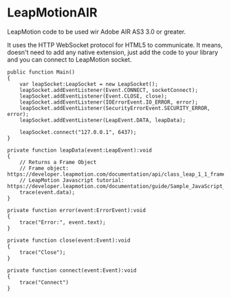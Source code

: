 LeapMotionAIR
=============

LeapMotion code to be used wir Adobe AIR AS3 3.0 or greater.

It uses the HTTP WebSocket protocol for HTML5 to communicate.
It means, doesn't need to add any native extension, just add the code to your library and you can connect to LeapMotion socket.

	public function Main()
	{
		var leapSocket:LeapSocket = new LeapSocket();
		leapSocket.addEventListener(Event.CONNECT, socketConnect);
		leapSocket.addEventListener(Event.CLOSE, close);
		leapSocket.addEventListener(IOErrorEvent.IO_ERROR, error);
		leapSocket.addEventListener(SecurityErrorEvent.SECURITY_ERROR, error);
		leapSocket.addEventListener(LeapEvent.DATA, leapData);
		
		leapSocket.connect("127.0.0.1", 6437);
	}

	private function leapData(event:LeapEvent):void
	{
		// Returns a Frame Object
		// Frame object: https://developer.leapmotion.com/documentation/api/class_leap_1_1_frame
		// LeapMotion Javascript tutorial: https://developer.leapmotion.com/documentation/guide/Sample_JavaScript_Tutorial
		trace(event.data);
	}

	private function error(event:ErrorEvent):void
	{
		trace("Error:", event.text);
	}

	private function close(event:Event):void
	{
		trace("Close");
	}

	private function connect(event:Event):void
	{
		trace("Connect")
	}


